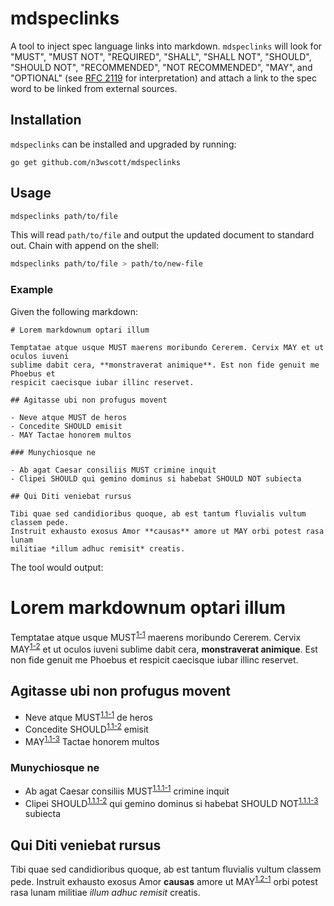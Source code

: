 # mdspeclinks

A tool to inject spec language links into markdown. `mdspeclinks` will look for
"MUST", "MUST NOT", "REQUIRED", "SHALL", "SHALL NOT", "SHOULD", "SHOULD NOT",
"RECOMMENDED", "NOT RECOMMENDED", "MAY", and "OPTIONAL" (see
[RFC 2119](https://tools.ietf.org/html/rfc2119) for interpretation) and attach a
link to the spec word to be linked from external sources.

## Installation

`mdspeclinks` can be installed and upgraded by running:

```shell
go get github.com/n3wscott/mdspeclinks
```

## Usage

```bash
mdspeclinks path/to/file
```

This will read `path/to/file` and output the updated document to standard out.
Chain with append on the shell:

```bash
mdspeclinks path/to/file > path/to/new-file
```

### Example

Given the following markdown:

```
# Lorem markdownum optari illum

Temptatae atque usque MUST maerens moribundo Cererem. Cervix MAY et ut oculos iuveni
sublime dabit cera, **monstraverat animique**. Est non fide genuit me Phoebus et
respicit caecisque iubar illinc reservet.

## Agitasse ubi non profugus movent

- Neve atque MUST de heros
- Concedite SHOULD emisit
- MAY Tactae honorem multos

### Munychiosque ne

- Ab agat Caesar consiliis MUST crimine inquit
- Clipei SHOULD qui gemino dominus si habebat SHOULD NOT subiecta

## Qui Diti veniebat rursus

Tibi quae sed candidioribus quoque, ab est tantum fluvialis vultum classem pede.
Instruit exhausto exosus Amor **causas** amore ut MAY orbi potest rasa lunam
militiae *illum adhuc remisit* creatis.
```

The tool would output:

# Lorem markdownum optari illum

Temptatae atque usque <a name="must-1-1"></a>MUST<sup>[1-1](#must-1-1)</sup>
maerens moribundo Cererem. Cervix
<a name="may-1-2"></a>MAY<sup>[1-2](#may-1-2)</sup> et ut oculos iuveni sublime
dabit cera, **monstraverat animique**. Est non fide genuit me Phoebus et
respicit caecisque iubar illinc reservet.

## Agitasse ubi non profugus movent

- Neve atque <a name="must-1.1-1"></a>MUST<sup>[1.1-1](#must-1.1-1)</sup> de
  heros
- Concedite <a name="should-1.1-2"></a>SHOULD<sup>[1.1-2](#should-1.1-2)</sup>
  emisit
- <a name="may-1.1-3"></a>MAY<sup>[1.1-3](#may-1.1-3)</sup> Tactae honorem
  multos

### Munychiosque ne

- Ab agat Caesar consiliis
  <a name="must-1.1.1-1"></a>MUST<sup>[1.1.1-1](#must-1.1.1-1)</sup> crimine
  inquit
- Clipei
  <a name="should-1.1.1-2"></a>SHOULD<sup>[1.1.1-2](#should-1.1.1-2)</sup> qui
  gemino dominus si habebat <a name="should_not-1.1.1-3"></a>SHOULD
  NOT<sup>[1.1.1-3](#should_not-1.1.1-3)</sup> subiecta

## Qui Diti veniebat rursus

Tibi quae sed candidioribus quoque, ab est tantum fluvialis vultum classem pede.
Instruit exhausto exosus Amor **causas** amore ut
<a name="may-1.2-1"></a>MAY<sup>[1.2-1](#may-1.2-1)</sup> orbi potest rasa lunam
militiae _illum adhuc remisit_ creatis.
